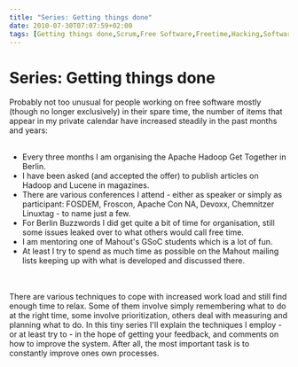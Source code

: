 ```yaml
---
title: "Series: Getting things done"
date: 2010-07-30T07:07:59+02:00
tags: [Getting things done,Scrum,Free Software,Freetime,Hacking,Software Foundation,]
---
```


# Series: Getting things done


Probably not too unusual for people working on free software mostly (though no longer exclusively) in their spare time, 
the number of items that appear in my private calendar have increased steadily in the past months and 
years:<br><ul><br><li>Every three months I am organising the Apache Hadoop Get Together in Berlin.<br><li>I have been 
asked (and accepted the offer) to publish articles on Hadoop and Lucene in magazines.<br><li>There are various 
conferences I attend - either as speaker or simply as participant: FOSDEM, Froscon, Apache Con NA, Devoxx, Chemnitzer 
Linuxtag - to name just a few.<br><li>For Berlin Buzzwords I did get quite a bit of time for organisation, still some 
issues leaked over to what others would call free time.<br><li>I am mentoring one of Mahout's GSoC students which is a 
lot of fun.<br><li>At least I try to spend as much time as possible on the Mahout mailing lists keeping up with what is 
developed and discussed there.<br></ul><br><br>There are various techniques to cope with increased work load and still 
find enough time to relax. Some of them involve simply remembering what to do at the right time, some involve 
prioritization, others deal with measuring and planning what to do. In this tiny series I'll explain the techniques I 
employ - or at least try to - in the hope of getting your feedback, and comments on how to improve the system. After 
all, the most important task is to constantly improve ones own processes.
